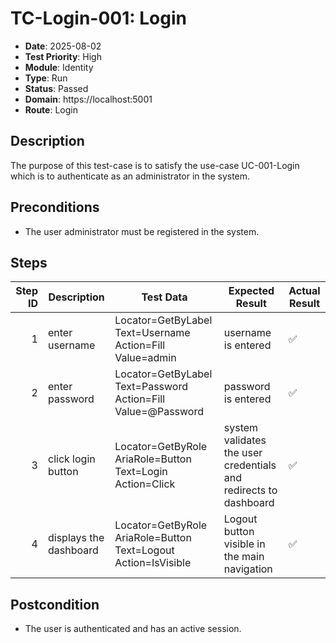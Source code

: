 # TC-Login-001: Login

- **Date**: 2025-08-02
- **Test Priority**: High
- **Module**: Identity
- **Type**: Run
- **Status**: Passed
- **Domain**: https://localhost:5001
- **Route**: Login

## Description

The purpose of this test-case is to satisfy the use-case UC-001-Login which is to authenticate as an administrator in the system.

## Preconditions

- The user administrator must be registered in the system.

## Steps

| Step ID | Description            | Test Data                                                      | Expected Result                                                  | Actual Result |
| -------:| ---------------------- | -------------------------------------------------------------- | ---------------------------------------------------------------- | ------------- |
| 1 | enter username | Locator=GetByLabel Text=Username Action=Fill Value=admin | username is entered | ✅ |
| 2 | enter password | Locator=GetByLabel Text=Password Action=Fill Value=@Password | password is entered | ✅ |
| 3 | click login button | Locator=GetByRole AriaRole=Button Text=Login Action=Click | system validates the user credentials and redirects to dashboard | ✅ |
| 4 | displays the dashboard | Locator=GetByRole AriaRole=Button Text=Logout Action=IsVisible | Logout button visible in the main navigation | ✅ |

## Postcondition

- The user is authenticated and has an active session.

